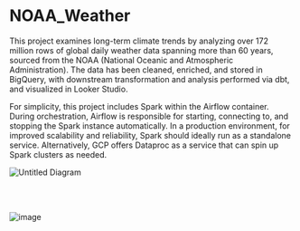# NOAA_Weather

This project examines long-term climate trends by analyzing over 172 million rows of global daily weather data spanning more than 60 years, sourced from the NOAA (National Oceanic and Atmospheric Administration). The data has been cleaned, enriched, and stored in BigQuery, with downstream transformation and analysis performed via dbt, and visualized in Looker Studio.

For simplicity, this project includes Spark within the Airflow container. During orchestration, Airflow is responsible for starting, connecting to, and stopping the Spark instance automatically. In a production environment, for improved scalability and reliability, Spark should ideally run as a standalone service. Alternatively, GCP offers Dataproc as a service that can spin up Spark clusters as needed.

![Untitled Diagram](https://github.com/user-attachments/assets/4e995b63-f26b-48d9-b3ac-f332aff4aba4)

<br><br>

![image](https://github.com/user-attachments/assets/e38b3baf-1d9e-4e37-a83e-902ff70e602c)
